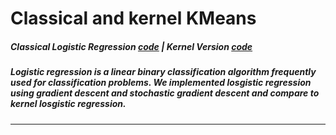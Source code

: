 # Classical and kernel KMeans


##### Classical Logistic Regression [code](https://github.com/kennedyCzar/ADVANCE-MACHINE-LEARNING-KERNEL-METHOD/blob/master/LOGISTIC%20REGRESSION/losgisticRegression.py) | Kernel Version [code](https://github.com/kennedyCzar/ADVANCE-MACHINE-LEARNING-KERNEL-METHOD/blob/master/LOGISTIC%20REGRESSION/KERNEL%20LOGISTIC%20REGRESSION/kernellogistic.py)
##### Logistic regression is a linear binary classification algorithm frequently used for classification problems. We implemented losgistic regression using gradient descent and stochastic gradient descent and compare to kernel losgistic regression.

---------------------------------------
